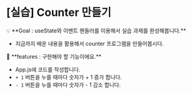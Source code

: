 # [실습] Counter 만들기

<aside>
💡 **Goal : useState와 이벤트 핸들러를 이용해서 실습 과제를 완성해봅니다.**

</aside>

- 지금까지 배운 내용을 활용해서 counter 프로그램을 만들어봅시다.

<aside>
📌 **features : 구현해야 할 기능이에요.**

</aside>

- App.js에 코드를 작성합니다.
- `+ 1` 버튼을 누를 때마다 숫자가 + 1 증가 합니다.
- `- 1` 버튼을 누를 때마다 숫자가 - 1 감소 합니다.

